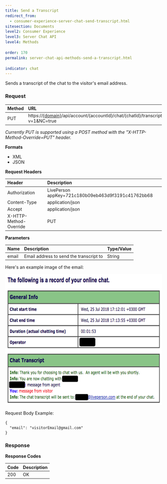 ```yaml
---
title: Send a Transcript
redirect_from:
  - consumer-experience-server-chat-send-transcript.html
sitesection: Documents
level2: Consumer Experience
level3: Server Chat API
level4: Methods

order: 170
permalink: server-chat-api-methods-send-a-transcript.html

indicator: chat
---
```


Sends a transcript of the chat to the visitor's email address.

### Request

| Method | URL |
| :--- | :--- |
| PUT | https://[{domain}](/agent-domain-domain-api.html)/api/account/{accountId}/chat/{chatId}/transcriptRequest?v=1&NC=true |

*Currently PUT is supported using a POST method with the "X-HTTP-Method-Override=PUT" header.*

**Formats**

- XML
- JSON

**Request Headers**

| Header | Description |
| :--- | :--- |
| Authorization | LivePerson appKey=721c180b09eb463d9f3191c41762bb68 |
| Content-Type | application/json |
| Accept | application/json |
| X-HTTP-Method-Override | PUT |

**Parameters**

| Name  | Description | Type/Value |
| :--- | :--- | :--- |
| email | Email address to send the transcript to | String |

Here's an example image of the email:

<img src="img/EmailTranscriptScreenShot.png" style="height: 420px;">

Request Body Example:

    {
      "email": "visitorEmail@gmail.com"
    }

### Response

**Response Codes**

| Code | Description |
| :--- | :--- |
| 200 | OK |
